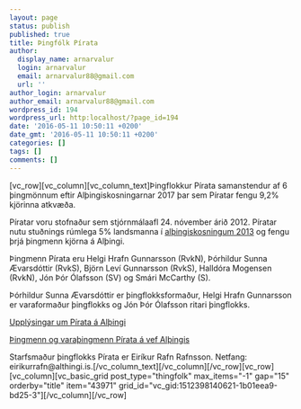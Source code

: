 ```yaml
---
layout: page
status: publish
published: true
title: Þingfólk Pírata
author:
  display_name: arnarvalur
  login: arnarvalur
  email: arnarvalur88@gmail.com
  url: ''
author_login: arnarvalur
author_email: arnarvalur88@gmail.com
wordpress_id: 194
wordpress_url: http:localhost/?page_id=194
date: '2016-05-11 10:50:11 +0200'
date_gmt: '2016-05-11 10:50:11 +0200'
categories: []
tags: []
comments: []
---
```

<p>[vc_row][vc_column][vc_column_text]Þingflokkur Pírata samanstendur af 6 þingmönnum eftir Alþingiskosningarnar 2017 þar sem Píratar fengu 9,2% kjörinna atkvæða.</p>
<p>Píratar voru stofnaður sem stjórnmálaafl 24. nóvember árið 2012. Píratar nutu stuðnings rúmlega 5% landsmanna í <a href="/piratar-a-thingi/thingflokkur-pirata/">alþingiskosningum 2013</a> og fengu þrjá þingmenn kjörna á Alþingi.</p>
<p>Þingmenn Pírata eru Helgi Hrafn Gunnarsson (RvkN), Þórhildur Sunna Ævarsdóttir (RvkS), Björn Leví Gunnarsson (RvkS), Halldóra Mogensen (RvkN), Jón Þór Ólafsson (SV) og Smári McCarthy (S).</p>
<p>Þórhildur Sunna Ævarsdóttir er þingflokksformaður, Helgi Hrafn Gunnarsson er varaformaður þingflokks og Jón Þór Ólafsson ritari þingflokks.</p>
<p><a href="http://www.althingi.is/thingmenn/thingflokkar/piratar/+">Upplýsingar um Pírata á Alþingi</a></p>
<p><a href="http://www.althingi.is/thingmenn/althingismannatal/leit-i-althingismannatali/?texti=P%C3%ADratar&amp;kyn=&amp;tegund=&amp;thingflokkur=&amp;kjordaemi=&amp;thing=1&amp;tilthing=148">Þingmenn og varaþingmenn Pírata á vef Alþingis</a></p>
<p>Starfsmaður þingflokks Pírata er Eiríkur Rafn Rafnsson. Netfang: eirikurrafn@althingi.is.[/vc_column_text][/vc_column][/vc_row][vc_row][vc_column][vc_basic_grid post_type="thingfolk" max_items="-1" gap="15" orderby="title" item="43971" grid_id="vc_gid:1512398140621-1b01eea9-bd25-3"][/vc_column][/vc_row]</p>
